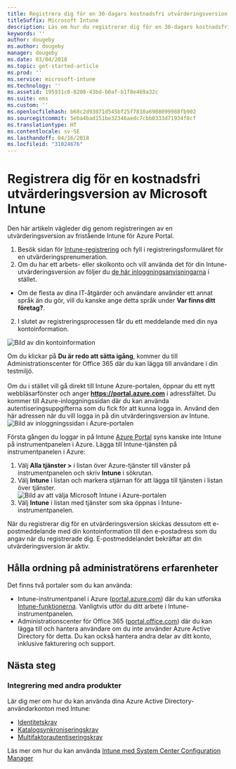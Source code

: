 ```yaml
---
title: Registrera dig för en 30-dagars kostnadsfri utvärderingsversion av Microsoft Intune
titleSuffix: Microsoft Intune
description: Läs om hur du registrerar dig för en 30-dagars kostnadsfri utvärderingsversion av Microsoft Intune.
keywords: ''
author: dougeby
ms.author: dougeby
manager: dougeby
ms.date: 03/04/2018
ms.topic: get-started-article
ms.prod: ''
ms.service: microsoft-intune
ms.technology: ''
ms.assetid: 195931c0-8208-43bd-b0af-b1f8e469a32c
ms.suite: ems
ms.custom: ''
ms.openlocfilehash: b68c2d93071d545bf25f7810a6908099988fb902
ms.sourcegitcommit: 5eba4bad151be32346aedc7cbb0333d71934f8cf
ms.translationtype: HT
ms.contentlocale: sv-SE
ms.lasthandoff: 04/16/2018
ms.locfileid: "31024676"
---
```

# <a name="sign-up-for-a-microsoft-intune-free-trial"></a>Registrera dig för en kostnadsfri utvärderingsversion av Microsoft Intune


Den här artikeln vägleder dig genom registreringen av en utvärderingsversion av fristående Intune för Azure Portal.

1. Besök sidan för [Intune-registrering](https://portal.office.com/Signup/Signup.aspx?OfferId=40BE278A-DFD1-470a-9EF7-9F2596EA7FF9&dl=INTUNE_A&ali=1#0%20) och fyll i registreringsformuläret för en utvärderingsprenumeration.
2. Om du har ett arbets- eller skolkonto och vill använda det för din Intune-utvärderingsversion av följer du [de här inloggningsanvisningarna](/intune/account-sign-up) i stället.

* Om de flesta av dina IT-åtgärder och användare använder ett annat språk än du gör, vill du kanske ange detta språk under **Var finns ditt företag?**.

2. I slutet av registreringsprocessen får du ett meddelande med din nya kontoinformation. <br/> 

![Bild av din kontoinformation](./media/2-end-of-sign-up-process.png) <br/>

Om du klickar på **Du är redo att sätta igång**, kommer du till Administrationscenter för Office 365 där du kan lägga till användare i din testmiljö. <br/><br/>Om du i stället vill gå direkt till Intune Azure-portalen, öppnar du ett nytt webbläsarfönster och anger **https://portal.azure.com** i adressfältet. Du kommer till Azure-inloggningssidan där du kan använda autentiseringsuppgifterna som du fick för att kunna logga in. Använd den här adressen när du vill logga in på din utvärderingsversion av Intune. <br/> ![Bild av inloggningssidan i Azure-portalen](./media/azure-portal-signin.png)

Första gången du loggar in på Intune [Azure Portal](https://portal.azure.com) syns kanske inte Intune på instrumentpanelen i Azure. Lägga till Intune-tjänsten på instrumentpanelen i Azure:
1. Välj **Alla tjänster >** i listan över Azure-tjänster till vänster på instrumentpanelen och skriv **Intune** i sökrutan.
2. Välj **Intune** i listan och markera stjärnan för att lägga till tjänsten i listan över tjänster.<br/> ![Bild av att välja Microsoft Intune i Azure-portalen](./media/azure-add-intune1.png)
3. Välj **Intune** i listan med tjänster som ska öppnas i Intune-instrumentpanelen.

När du registrerar dig för en utvärderingsversion skickas dessutom ett e-postmeddelande med din kontoinformation till den e-postadress som du angav när du registrerade dig. E-postmeddelandet bekräftar att din utvärderingsversion är aktiv.

## <a name="keeping-the-admin-experiences-straight"></a>Hålla ordning på administratörens erfarenheter

Det finns två portaler som du kan använda:
- Intune-instrumentpanel i Azure ([portal.azure.com](https://portal.azure.com)) där du kan utforska [Intune-funktionerna](what-is-intune.md). Vanligtvis utför du ditt arbete i Intune-instrumentpanelen.
- Administrationscenter för Office 365 ([portal.office.com](https://portal.office.com)) där du kan lägga till och hantera användare om du inte använder Azure Active Directory för detta. Du kan också hantera andra delar av ditt konto, inklusive fakturering och support.

## <a name="next-steps"></a>Nästa steg

### <a name="integration-with-other-products"></a>Integrering med andra produkter
Lär dig mer om hur du kan använda dina Azure Active Directory-användarkonton med Intune:
- [Identitetskrav](https://docs.microsoft.com/active-directory/active-directory-hybrid-identity-design-considerations-overview#design-considerations-overview)
- [Katalogsynkroniseringskrav](https://docs.microsoft.com/active-directory/active-directory-hybrid-identity-design-considerations-directory-sync-requirements)
- [Multifaktorautentiseringskrav](https://docs.microsoft.com/active-directory/active-directory-hybrid-identity-design-considerations-multifactor-auth-requirements)

Läs mer om hur du kan använda [Intune med System Center Configuration Manager](https://docs.microsoft.com/sccm/mdm/understand/hybrid-mobile-device-management)
